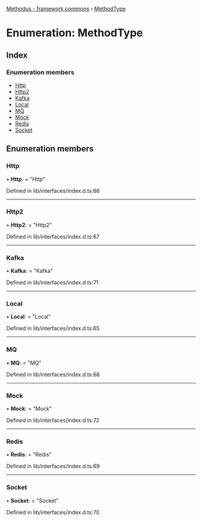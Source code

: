 [Methodus - framework commons](../globals.md) › [MethodType](modules/framework/common/methodtype.md)

# Enumeration: MethodType

## Index

### Enumeration members

* [Http](#http)
* [Http2](#http2)
* [Kafka](#kafka)
* [Local](#local)
* [MQ](#mq)
* [Mock](#mock)
* [Redis](#redis)
* [Socket](#socket)

## Enumeration members

###  Http

• **Http**: = "Http"

Defined in lib/interfaces/index.d.ts:66

___

###  Http2

• **Http2**: = "Http2"

Defined in lib/interfaces/index.d.ts:67

___

###  Kafka

• **Kafka**: = "Kafka"

Defined in lib/interfaces/index.d.ts:71

___

###  Local

• **Local**: = "Local"

Defined in lib/interfaces/index.d.ts:65

___

###  MQ

• **MQ**: = "MQ"

Defined in lib/interfaces/index.d.ts:68

___

###  Mock

• **Mock**: = "Mock"

Defined in lib/interfaces/index.d.ts:72

___

###  Redis

• **Redis**: = "Redis"

Defined in lib/interfaces/index.d.ts:69

___

###  Socket

• **Socket**: = "Socket"

Defined in lib/interfaces/index.d.ts:70

